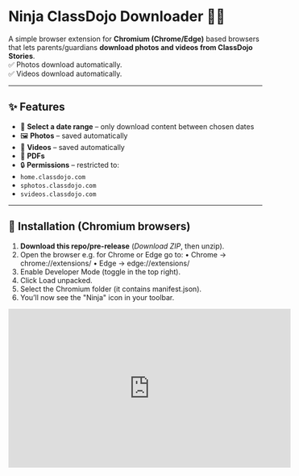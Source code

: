 # Ninja ClassDojo Downloader 🥷📸

A simple browser extension for **Chromium (Chrome/Edge)** based browsers that lets parents/guardians **download photos and videos from ClassDojo Stories**.  
✅ Photos download automatically.  
✅ Videos download automatically.  

---

## ✨ Features
- 📅 **Select a date range** – only download content between chosen dates
- 🖼️ **Photos** – saved automatically
- 🎥 **Videos** – saved automatically
- 🚫 **PDFs**
- 🔒 **Permissions** – restricted to:
- `home.classdojo.com`
- `sphotos.classdojo.com`
- `svideos.classdojo.com`

---

## 🔧 Installation (Chromium browsers)

1. **Download this repo/pre-release** (*Download ZIP*, then unzip).
2. Open the browser e.g. for Chrome or Edge go to:
	•	Chrome → chrome://extensions/
	•	Edge → edge://extensions/
3. Enable Developer Mode (toggle in the top right).
4. Click Load unpacked.
5. Select the Chromium folder (it contains manifest.json).
6. You’ll now see the "Ninja" icon in your toolbar.

<iframe width="560" height="315" src="https://www.youtube.com/embed/P8nsjQuUTZE?si=hhFKY9-AkDXUNrkV" title="YouTube video player" frameborder="0" allow="accelerometer; autoplay; clipboard-write; encrypted-media; gyroscope; picture-in-picture; web-share" referrerpolicy="strict-origin-when-cross-origin" allowfullscreen></iframe>
